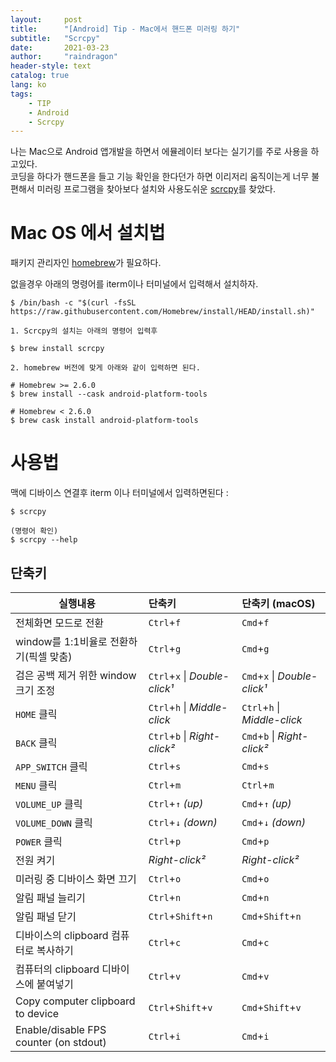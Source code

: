 ```yaml
---
layout:     post
title:      "[Android] Tip - Mac에서 핸드폰 미러링 하기"
subtitle:   "Scrcpy"
date:       2021-03-23
author:     "raindragon"
header-style: text
catalog: true
lang: ko
tags:
    - TIP
    - Android
    - Scrcpy
---
```



나는 Mac으로 Android 앱개발을 하면서 에뮬레이터 보다는 실기기를 주로 사용을 하고있다.  
코딩을 하다가 핸드폰을 들고 기능 확인을 한다던가 하면 이리저리 움직이는게 너무 불편해서 미러링 프로그램을 찾아보다 설치와 사용도쉬운 [scrcpy][scrcpy]를 찾았다.

Mac OS 에서 설치법
===

패키지 관리자인 [homebrew][homebrew]가 필요하다.

없을경우 아래의 명령어를 iterm이나 터미널에서 입력해서 설치하자.

    
    $ /bin/bash -c "$(curl -fsSL https://raw.githubusercontent.com/Homebrew/install/HEAD/install.sh)"

`1. Scrcpy의 설치는 아래의 명령어 입력후`
   
   
    $ brew install scrcpy

`2. homebrew 버전에 맞게 아래와 같이 입력하면 된다.`


    # Homebrew >= 2.6.0
    $ brew install --cask android-platform-tools

    # Homebrew < 2.6.0
    $ brew cask install android-platform-tools


사용법
===


맥에 디바이스 연결후 iterm 이나 터미널에서 입력하면된다 :


    $ scrcpy

    (명령어 확인)
    $ scrcpy --help


## 단축키

 | 실행내용                                |   단축키                       |   단축키 (macOS)
 | -------------------------------------- |:----------------------------- |:-----------------------------
 | 전체화면 모드로 전환                      | `Ctrl`+`f`                    | `Cmd`+`f`
 | window를 1:1비율로 전환하기(픽셀 맞춤)   | `Ctrl`+`g`                    | `Cmd`+`g`
 | 검은 공백 제거 위한 window 크기 조정  | `Ctrl`+`x` \| _Double-click¹_ | `Cmd`+`x`  \| _Double-click¹_
 |`HOME` 클릭                        | `Ctrl`+`h` \| _Middle-click_  | `Ctrl`+`h` \| _Middle-click_
 | `BACK` 클릭                      | `Ctrl`+`b` \| _Right-click²_  | `Cmd`+`b`  \| _Right-click²_
 | `APP_SWITCH` 클릭                 | `Ctrl`+`s`                    | `Cmd`+`s`
 | `MENU` 클릭                       | `Ctrl`+`m`                    | `Ctrl`+`m`
 | `VOLUME_UP` 클릭                   | `Ctrl`+`↑` _(up)_             | `Cmd`+`↑` _(up)_
 | `VOLUME_DOWN` 클릭                | `Ctrl`+`↓` _(down)_           | `Cmd`+`↓` _(down)_
 | `POWER` 클릭                      | `Ctrl`+`p`                    | `Cmd`+`p`
 | 전원 켜기                               | _Right-click²_                | _Right-click²_
 | 미러링 중 디바이스 화면 끄기    | `Ctrl`+`o`                    | `Cmd`+`o`
 | 알림 패널 늘리기               | `Ctrl`+`n`                    | `Cmd`+`n`
 | 알림 패널 닫기            | `Ctrl`+`Shift`+`n`            | `Cmd`+`Shift`+`n`
 | 디바이스의 clipboard 컴퓨터로 복사하기      | `Ctrl`+`c`                    | `Cmd`+`c`
 | 컴퓨터의 clipboard 디바이스에 붙여넣기     | `Ctrl`+`v`                    | `Cmd`+`v`
 | Copy computer clipboard to device      | `Ctrl`+`Shift`+`v`            | `Cmd`+`Shift`+`v`
 | Enable/disable FPS counter (on stdout) | `Ctrl`+`i`                    | `Cmd`+`i`





[scrcpy]:"https://github.com/Genymobile/scrcpy"
[homebrew]:"https://brew.sh/index_ko"
